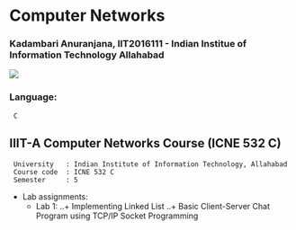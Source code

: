 # Computer Networks
### Kadambari Anuranjana, IIT2016111 - Indian Institue of Information Technology Allahabad

<img src="https://img.shields.io/badge/language-C-brightgreen.svg"/>

### Language:

```
 C
```

## IIIT-A Computer Networks Course (ICNE 532 C)

```
 University   : Indian Institute of Information Technology, Allahabad
 Course code  :	ICNE 532 C
 Semester     :	5
```

* Lab assignments:
  + Lab 1:
  ..+ Implementing Linked List
  ..+ Basic Client-Server Chat Program using TCP/IP Socket Programming
